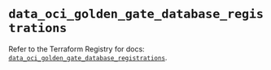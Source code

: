 # `data_oci_golden_gate_database_registrations`

Refer to the Terraform Registry for docs: [`data_oci_golden_gate_database_registrations`](https://registry.terraform.io/providers/hashicorp/oci/7.19.0/docs/data-sources/golden_gate_database_registrations).

